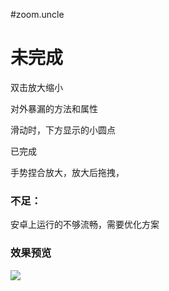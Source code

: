 #zoom.uncle
<h1>未完成</h1>
<p>双击放大缩小</p>
<p>对外暴漏的方法和属性</p>
<p>滑动时，下方显示的小圆点</p>

<p>已完成</p>
<p>手势捏合放大，放大后拖拽，</p>

<h3>不足：</h3>
<p>安卓上运行的不够流畅，需要优化方案</p>

<h3>效果预览</h3>
<img src="http://www.uncle-yang.com/obj/zoom.uncle/images/syis.png" />
